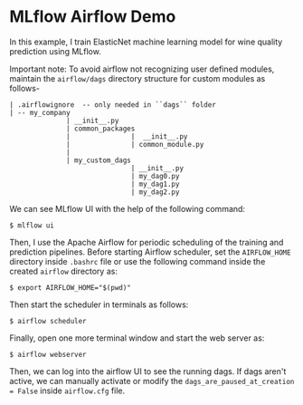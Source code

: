 # MLflow Airflow Demo
In this example, I train ElasticNet machine learning model for wine quality prediction using MLflow. 

Important note: To avoid airflow not recognizing user defined modules, maintain the `airflow/dags` directory structure for custom modules as follows-
```
| .airflowignore  -- only needed in ``dags`` folder
| -- my_company
              | __init__.py
              | common_packages
              |               |  __init__.py
              |               | common_module.py
              |
              | my_custom_dags
                              | __init__.py
                              | my_dag0.py
                              | my_dag1.py
                              | my_dag2.py
```

We can see MLflow UI with the help of the following command:
```
$ mlflow ui
```
Then, I use the Apache Airflow for periodic scheduling of the training and prediction pipelines. Before starting Airflow scheduler, set the `AIRFLOW_HOME` directory inside `.bashrc` file or use the following command inside the created `airflow` directory as:
```
$ export AIRFLOW_HOME="$(pwd)"
```
Then start the scheduler in terminals as follows:
```
$ airflow scheduler
```  
Finally, open one more terminal window and start the web server as:
```
$ airflow webserver
```
Then, we can log into the airflow UI to see the running dags. If dags aren't active, we can manually activate or modify the `dags_are_paused_at_creation = False` inside `airflow.cfg` file.
